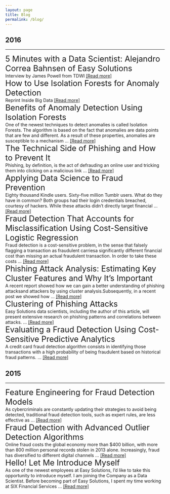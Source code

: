 ```yaml
---
layout: page
title: Blog
permalink: /blog/
---
```



2016
---
---

<div class="pub">
<a href='https://upside.tdwi.org/articles/2016/11/09/5-Minutes-with-Data-Scientist-Alejandro-Correa-Bahnsen-Easy-Solutions.aspx' target="_blank"  style="font-size: 25px; text-decoration: none">5 Minutes with a Data Scientist: Alejandro Correa Bahnsen of Easy Solutions</a>
<br/>
Interview by James Powell from TDWI 
<a href='https://upside.tdwi.org/articles/2016/11/09/5-Minutes-with-Data-Scientist-Alejandro-Correa-Bahnsen-Easy-Solutions.aspx' target="_blank">[Read more]</a>
</div>

<div class="pub">
<a href='http://insidebigdata.com/2016/11/11/how-to-use-isolation-forests-for-anomaly-detection/' target="_blank"  style="font-size: 25px; text-decoration: none">How to Use Isolation Forests for Anomaly Detection</a>
<br/>
Reprint Inside Big Data <a href='http://insidebigdata.com/2016/11/11/how-to-use-isolation-forests-for-anomaly-detection/' target="_blank">[Read more]</a>
</div>

<div class="pub">
<a href='http://blog.easysol.net/using-isolation-forests-anamoly-detection/' target="_blank"  style="font-size: 25px; text-decoration: none">Benefits of Anomaly Detection Using Isolation Forests</a>
<br/>
One of the newest techniques to detect anomalies is called Isolation Forests. The algorithm is based on the fact that anomalies are data points that are few and different. As a result of these properties, anomalies are susceptible to a mechanism ...
<a href='http://blog.easysol.net/using-isolation-forests-anamoly-detection/' target="_blank">[Read more]</a>
</div>

<div class="pub">
<a href='http://blog.easysol.net/the-technical-side-of-phishing/' target="_blank"  style="font-size: 25px; text-decoration: none">The Technical Side of Phishing and How to Prevent It</a>
<br/>
Phishing, by definition, is the act of defrauding an online user and tricking them into clicking on a malicious link ...
<a href='http://blog.easysol.net/the-technical-side-of-phishing/' target="_blank">[Read more]</a>
</div>

<div class="pub">
<a href='http://blog.easysol.net/what_does_a_fraud_data_scientist_do/' target="_blank"  style="font-size: 25px; text-decoration: none">Applying Data Science to Fraud Prevention</a>
<br/>
Eighty thousand Kindle users. Sixty-five million Tumblr users. What do they have in common? Both groups had their login credentials breached, courtesy of hackers. While these attacks didn’t directly target financial ...
<a href='http://blog.easysol.net/what_does_a_fraud_data_scientist_do/' target="_blank">[Read more]</a>
</div>

<div class="pub">
<a href='http://blog.easysol.net/fraud-detection-using-cost-sensitive-logistic-regression/' target="_blank"  style="font-size: 25px; text-decoration: none">Fraud Detection That Accounts for Misclassification Using Cost-Sensitive Logistic Regression</a>
<br/>
Fraud detection is a cost-sensitive problem, in the sense that falsely flagging a transaction as fraudulent carriesa significantly different financial cost than missing an actual fraudulent transaction. In order to take these costs ...
<a href='http://blog.easysol.net/fraud-detection-using-cost-sensitive-logistic-regression/' target="_blank">[Read more]</a>
</div>

<div class="pub">
<a href='http://blog.easysol.net/phishing-attack-analysis-estimating-key-cluster-features/' target="_blank"  style="font-size: 25px; text-decoration: none">Phishing Attack Analysis: Estimating Key Cluster Features and Why It’s Important</a>
<br/>
A recent report showed how we can gain a better understanding of phishing attacksand attackers by using cluster analysis.Subsequently, in a recent post we showed how ...
<a href='http://blog.easysol.net/phishing-attack-analysis-estimating-key-cluster-features/' target="_blank">[Read more]</a>
</div>

<div class="pub">
<a href='http://blog.easysol.net/phishing-attack-analysis-with-clusters/' target="_blank"  style="font-size: 25px; text-decoration: none">Clustering of Phishing Attacks</a>
<br/>
Easy Solutions data scientists, including the author of this article, will present extensive research on phishing patterns and correlations between attacks. ...
<a href='http://blog.easysol.net/phishing-attack-analysis-with-clusters/' target="_blank">[Read more]</a>
</div>

<div class="pub">
<a href='http://blog.easysol.net/cost-sensitive-analytics/' target="_blank"  style="font-size: 25px; text-decoration: none">Evaluating a Fraud Detection Using Cost-Sensitive Predictive Analytics</a>
<br/>
A credit card fraud detection algorithm consists in identifying those transactions with a high probability of being fraudulent based on historical fraud patterns. ...
<a href='http://blog.easysol.net/cost-sensitive-analytics/' target="_blank">[Read more]</a>
</div>

2015
---
---

<div class="pub">
<a href='http://blog.easysol.net/feature-engineering-for-fraud-detection/' target="_blank"  style="font-size: 25px; text-decoration: none">Feature Engineering for Fraud Detection Models</a>
<br/>
As cybercriminals are constantly updating their strategies to avoid being detected, traditional fraud detection tools, such as expert rules, are less effective as ...
<a href='http://blog.easysol.net/feature-engineering-for-fraud-detection/' target="_blank">[Read more]</a>
</div>

<div class="pub">
<a href='http://blog.easysol.net/advanced-outlier-detection/' target="_blank"  style="font-size: 25px; text-decoration: none">Fraud Detection with Advanced Outlier Detection Algorithms</a>
<br/>
Online fraud costs the global economy more than $400 billion, with more than 800 million personal records stolen in 2013 alone. Increasingly, fraud has diversified to different digital channels ...
<a href='http://blog.easysol.net/advanced-outlier-detection/' target="_blank">[Read more]</a>
</div>

<div class="pub">
<a href='http://blog.easysol.net/data-scientist/' target="_blank"  style="font-size: 25px; text-decoration: none">Hello! Let Me Introduce Myself</a>
<br/>
As one of the newest employees at Easy Solutions, I’d like to take this opportunity to introduce myself. I am joining the Company as a Data Scientist. Before becoming part of Easy Solutions, I spent my time working at SIX Financial Services ...
<a href='http://blog.easysol.net/data-scientist/' target="_blank">[Read more]</a>
</div>


